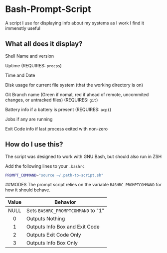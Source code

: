 # Bash-Prompt-Script
A script I use for displaying info about my systems as I work
I find it immenstly useful

## What all does it display?
Shell Name and version

Uptime (REQUIRES: `procps`)

Time and Date

Disk usage for current file system (that the working directory is on)

Git Branch name (Green if nomal, red if ahead of remote, uncommited changes, or untracked files) (REQUIRES: `git`)

Battery info if a battery is present (REQUIRES: `acpi`)

Jobs if any are running

Exit Code info if last process exited with non-zero

## How do I use this?
The script was designed to work with GNU Bash, but should also run in ZSH

Add the following lines to your `.bashrc`

```bash
PROMPT_COMMAND="source ~/.path-to-script.sh"
```

##MODES
The prompt script relies on the variable `BASHRC_PROMPTCOMMAND` for how it should behave.

| Value | Behavior |
| :---: | ---------|
| NULL  | Sets `BASHRC_PROMPTCOMMAND` to "1" |
| 0     | Outputs Nothing |
| 1     | Outputs Info Box and Exit Code |
| 2     | Outputs Exit Code Only |
| 3     | Outputs Info Box Only |